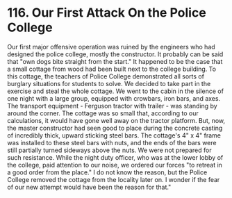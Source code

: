 


    
# 116. Our First Attack On the Police College

Our first major offensive operation was ruined by the engineers who had designed the police college, mostly the constructor. It probably can be said that "own dogs bite straight from the start." It happened to be the case that a small cottage from wood had been built next to the college building. To this cottage, the teachers of Police College demonstrated all sorts of burglary situations for students to solve. We decided to take part in the exercise and steal the whole cottage. We went to the cabin in the silence of one night with a large group, equipped with crowbars, iron bars, and axes. The transport equipment - Ferguson tractor with trailer - was standing by around the corner. The cottage was so small that, according to our calculations, it would have gone well away on the tractor platform. But, now, the master constructor had seen good to place during the concrete casting of incredibly thick, upward sticking steel bars. The cottage's 4" x 4" frame was installed to these steel bars with nuts, and the ends of the bars were still partially turned sideways above the nuts. We were not prepared for such resistance. While the night duty officer, who was at the lower lobby of the college, paid attention to our noise, we ordered our forces "to retreat in a good order from the place." I do not know the reason, but the Police College removed the cottage from the locality later on. I wonder if the fear of our new attempt would have been the reason for that."
